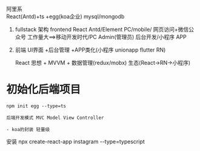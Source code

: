 
阿里系  
    React(Antd)+ts +egg(koa企业) mysql/mongodb
1. fullstack 架构
    frontend React Antd/Element  PC/mobile/  网页访问+微信公众号 工作量大==>移动开发时代/PC Admin(管理员) 后台开发/小程序 APP


2. 前端 UI界面 +后台管理 +APP类化(小程序 unionapp flutter RN)

    React 思想 + MVVM + 数据管理(redux/mobx) 生态(React->RN->小程序)

# 初始化后端项目 
    npm init egg --type=ts

    后端开发模式 MVC Model View Controller

    - koa的封装 轻量级

安装
npx create-react-app instagram --type=typescript